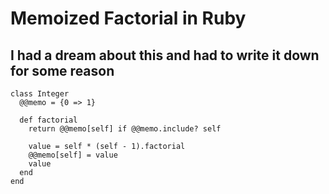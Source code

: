 # Memoized Factorial in Ruby
## I had a dream about this and had to write it down for some reason

```
class Integer
  @@memo = {0 => 1}

  def factorial
    return @@memo[self] if @@memo.include? self

    value = self * (self - 1).factorial
    @@memo[self] = value
    value
  end
end
```
